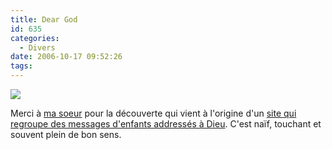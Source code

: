 ```yaml
---
title: Dear God
id: 635
categories:
  - Divers
date: 2006-10-17 09:52:26
tags:
---
```


![](/images/dear_god.jpg)

Merci à [ma soeur](http://www.determinded.net/) pour la découverte qui vient à l'origine d'un [site qui regroupe des messages d'enfants addressés à Dieu](http://eatliver.com/dear-god/). C'est naïf, touchant et souvent plein de bon sens.